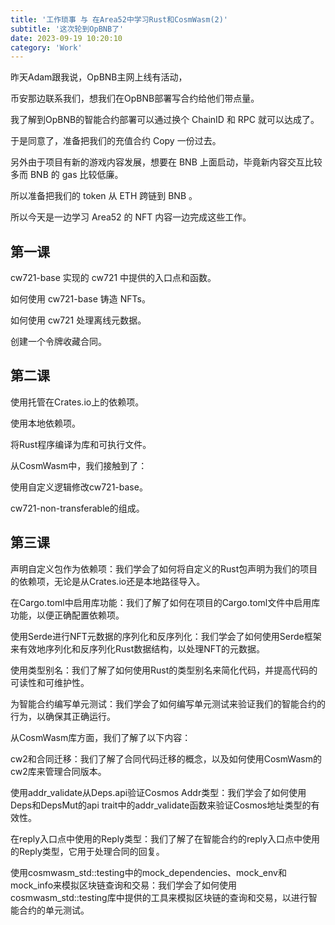 ```yaml
---
title: '工作琐事 与 在Area52中学习Rust和CosmWasm(2)'
subtitle: '这次轮到OpBNB了'
date: 2023-09-19 10:20:10
category: 'Work'
---
```


昨天Adam跟我说，OpBNB主网上线有活动，

币安那边联系我们，想我们在OpBNB部署写合约给他们带点量。

我了解到OpBNB的智能合约部署可以通过换个 ChainID 和 RPC 就可以达成了。

于是同意了，准备把我们的充值合约 Copy 一份过去。

另外由于项目有新的游戏内容发展，想要在 BNB 上面启动，毕竟新内容交互比较多而 BNB 的 gas 比较低廉。

所以准备把我们的 token 从 ETH 跨链到 BNB 。

所以今天是一边学习 Area52 的 NFT 内容一边完成这些工作。

## 第一课

cw721-base 实现的 cw721 中提供的入口点和函数。

如何使用 cw721-base 铸造 NFTs。

如何使用 cw721 处理离线元数据。

创建一个令牌收藏合同。

## 第二课

使用托管在Crates.io上的依赖项。

使用本地依赖项。

将Rust程序编译为库和可执行文件。

从CosmWasm中，我们接触到了：

使用自定义逻辑修改cw721-base。

cw721-non-transferable的组成。

## 第三课

声明自定义包作为依赖项：我们学会了如何将自定义的Rust包声明为我们的项目的依赖项，无论是从Crates.io还是本地路径导入。

在Cargo.toml中启用库功能：我们了解了如何在项目的Cargo.toml文件中启用库功能，以便正确配置依赖项。

使用Serde进行NFT元数据的序列化和反序列化：我们学会了如何使用Serde框架来有效地序列化和反序列化Rust数据结构，以处理NFT的元数据。

使用类型别名：我们了解了如何使用Rust的类型别名来简化代码，并提高代码的可读性和可维护性。

为智能合约编写单元测试：我们学会了如何编写单元测试来验证我们的智能合约的行为，以确保其正确运行。

从CosmWasm库方面，我们了解了以下内容：

cw2和合同迁移：我们了解了合同代码迁移的概念，以及如何使用CosmWasm的cw2库来管理合同版本。

使用addr_validate从Deps.api验证Cosmos Addr类型：我们学会了如何使用Deps和DepsMut的api trait中的addr_validate函数来验证Cosmos地址类型的有效性。

在reply入口点中使用的Reply类型：我们了解了在智能合约的reply入口点中使用的Reply类型，它用于处理合同的回复。

使用cosmwasm_std::testing中的mock_dependencies、mock_env和mock_info来模拟区块链查询和交易：我们学会了如何使用cosmwasm_std::testing库中提供的工具来模拟区块链的查询和交易，以进行智能合约的单元测试。
